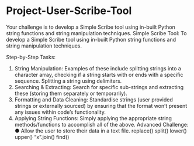 # Project-User-Scribe-Tool
Your challenge is to develop a Simple Scribe tool using in-built Python string functions and string manipulation techniques.
Simple Scribe Tool:
To develop a Simple
Scribe tool using in-built Python string
functions and string manipulation techniques.

Step-by-Step Tasks:
1. String Manipulation: Examples of these include splitting
strings into a character array, checking if a string starts with
or ends with a specific sequence. Splitting a string using
delimiters.
2. Searching & Extracting: Search for specific sub-strings and
extracting these (storing them separately or temporarily).
3. Formatting and Data Cleaning: Standardise strings
(user provided strings or externally sourced) by ensuring
that the format won’t present any issues within code’s
functionality.
4. Applying String Functions: Simply applying the
appropriate string methods/functions to accomplish all of
the above.
Advanced Challenge:
● Allow the user to store their data in a text file.
replace()
split()
lower()
upper()
“x”.join()
find()
